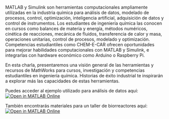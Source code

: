 MATLAB y Simulink son herramientas computacionales ampliamente utilizadas en la industria química para análisis de datos, modelado de procesos, control, optimización, inteligencia artificial, adquisición de datos y control de instrumentos. Los estudiantes de ingeniería química las conocen en cursos como balances de materia y energía, métodos numéricos, cinética de reacciones, mecánica de fluidos, transferencia de calor y masa, operaciones unitarias, control de procesos, modelado y optimización. Competencias estudiantiles como CHEM-E-CAR ofrecen oportunidades para mejorar habilidades computacionales con MATLAB y Simulink, e integrarlas con hardware económico como Arduino o Raspberry Pi.
 
En esta charla, presentaremos una visión general de las herramientas y recursos de MathWorks para cursos, investigación y competencias estudiantiles en ingeniería química. Historias de éxito industrial te inspirarán a explorar más las capacidades de estas herramientas.

Puedes acceder al ejemplo utilizado para análisis de datos aquí: [![Open in MATLAB Online](https://www.mathworks.com/images/responsive/global/open-in-matlab-online.svg)](https://matlab.mathworks.com/open/github/v1?repo=gabyarellano/Seminario_IngQuimica&file=Data_Analysis/rxnkineticsGAB_ES.mlx)

También encontrarás materiales para un taller de biorreactores aquí: [![Open in MATLAB Online](https://www.mathworks.com/images/responsive/global/open-in-matlab-online.svg)](https://matlab.mathworks.com/open/github/v1?repo=gabyarellano/Seminario_IngQuimica&file=Bioreactor_Workshop/Bioreactor_Day1_Exercise.mlx) 
